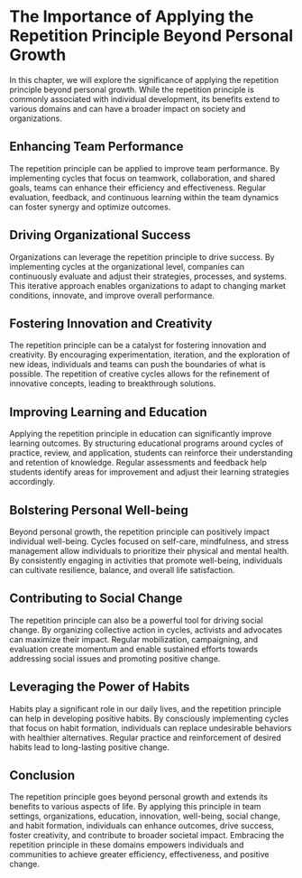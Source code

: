 # The Importance of Applying the Repetition Principle Beyond Personal Growth

In this chapter, we will explore the significance of applying the repetition principle beyond personal growth. While the repetition principle is commonly associated with individual development, its benefits extend to various domains and can have a broader impact on society and organizations.

## Enhancing Team Performance

The repetition principle can be applied to improve team performance. By implementing cycles that focus on teamwork, collaboration, and shared goals, teams can enhance their efficiency and effectiveness. Regular evaluation, feedback, and continuous learning within the team dynamics can foster synergy and optimize outcomes.

## Driving Organizational Success

Organizations can leverage the repetition principle to drive success. By implementing cycles at the organizational level, companies can continuously evaluate and adjust their strategies, processes, and systems. This iterative approach enables organizations to adapt to changing market conditions, innovate, and improve overall performance.

## Fostering Innovation and Creativity

The repetition principle can be a catalyst for fostering innovation and creativity. By encouraging experimentation, iteration, and the exploration of new ideas, individuals and teams can push the boundaries of what is possible. The repetition of creative cycles allows for the refinement of innovative concepts, leading to breakthrough solutions.

## Improving Learning and Education

Applying the repetition principle in education can significantly improve learning outcomes. By structuring educational programs around cycles of practice, review, and application, students can reinforce their understanding and retention of knowledge. Regular assessments and feedback help students identify areas for improvement and adjust their learning strategies accordingly.

## Bolstering Personal Well-being

Beyond personal growth, the repetition principle can positively impact individual well-being. Cycles focused on self-care, mindfulness, and stress management allow individuals to prioritize their physical and mental health. By consistently engaging in activities that promote well-being, individuals can cultivate resilience, balance, and overall life satisfaction.

## Contributing to Social Change

The repetition principle can also be a powerful tool for driving social change. By organizing collective action in cycles, activists and advocates can maximize their impact. Regular mobilization, campaigning, and evaluation create momentum and enable sustained efforts towards addressing social issues and promoting positive change.

## Leveraging the Power of Habits

Habits play a significant role in our daily lives, and the repetition principle can help in developing positive habits. By consciously implementing cycles that focus on habit formation, individuals can replace undesirable behaviors with healthier alternatives. Regular practice and reinforcement of desired habits lead to long-lasting positive change.

## Conclusion

The repetition principle goes beyond personal growth and extends its benefits to various aspects of life. By applying this principle in team settings, organizations, education, innovation, well-being, social change, and habit formation, individuals can enhance outcomes, drive success, foster creativity, and contribute to broader societal impact. Embracing the repetition principle in these domains empowers individuals and communities to achieve greater efficiency, effectiveness, and positive change.
